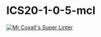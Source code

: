# ICS20-1-0-5-mcl

[![Mr Coxall's Super Linter](https://github.com/Justin-Lavoie16/ICS20-1-0-5-mcl/workflows/Mr%20Coxall's%20Super%20Linter/badge.svg)](https://github.com/Justin-Lavoie16/ICS20-1-0-5-mcl/actions/)
